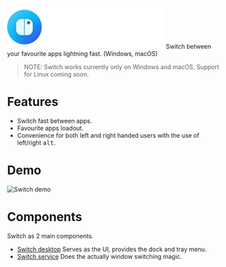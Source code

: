 ![Switch logo](./docs/switch-logo.png)
Switch between your favourite apps lightning fast. (Windows, macOS)
> NOTE: Switch works currently only on Windows and macOS. Support for Linux coming soon.

# Features
- Switch fast between apps.
- Favourite apps loadout.
- Convenience for both left and right handed users with the use of left/right <kbd>alt</kbd>.

# Demo
![Switch demo](./docs/switch-demo.gif)

# Components
Switch as 2 main components.
- [Switch desktop](https://github.com/ahkohd/switch-desktop) Serves as the UI, provides the dock and tray menu.
- [Switch service](https://github.com/ahkohd/switch) Does the actually window switching magic.
